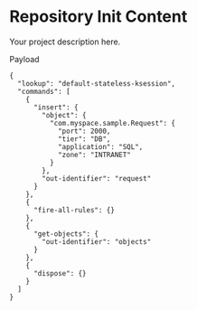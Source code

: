 Repository Init Content
=======================

Your project description here.

Payload 
```
{
  "lookup": "default-stateless-ksession",
  "commands": [
    {
      "insert": {
        "object": {
          "com.myspace.sample.Request": {
            "port": 2000,
            "tier": "DB",
            "application": "SQL",
            "zone": "INTRANET"
          }
        },
        "out-identifier": "request"
      }
    },
    {
      "fire-all-rules": {}
    },
    {
      "get-objects": {
        "out-identifier": "objects"
      }
    },
    {
      "dispose": {}
    }
  ]
}
```
